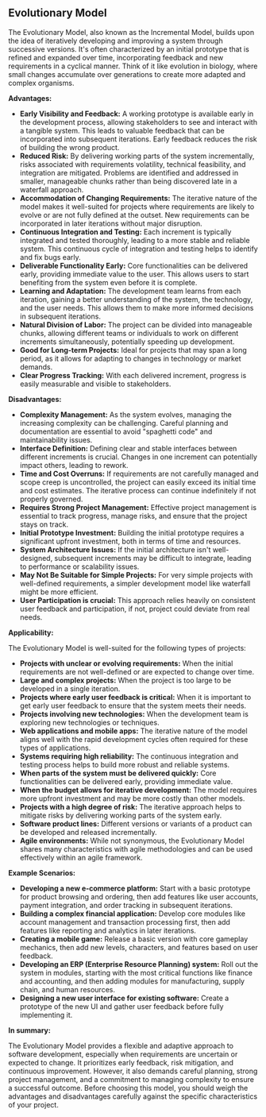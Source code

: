 ## Evolutionary Model

The Evolutionary Model, also known as the Incremental Model, builds upon the idea of iteratively developing and improving a system through successive versions. It's often characterized by an initial prototype that is refined and expanded over time, incorporating feedback and new requirements in a cyclical manner.  Think of it like evolution in biology, where small changes accumulate over generations to create more adapted and complex organisms.

**Advantages:**

*   **Early Visibility and Feedback:** A working prototype is available early in the development process, allowing stakeholders to see and interact with a tangible system. This leads to valuable feedback that can be incorporated into subsequent iterations. Early feedback reduces the risk of building the wrong product.
*   **Reduced Risk:** By delivering working parts of the system incrementally, risks associated with requirements volatility, technical feasibility, and integration are mitigated.  Problems are identified and addressed in smaller, manageable chunks rather than being discovered late in a waterfall approach.
*   **Accommodation of Changing Requirements:** The iterative nature of the model makes it well-suited for projects where requirements are likely to evolve or are not fully defined at the outset. New requirements can be incorporated in later iterations without major disruption.
*   **Continuous Integration and Testing:** Each increment is typically integrated and tested thoroughly, leading to a more stable and reliable system.  This continuous cycle of integration and testing helps to identify and fix bugs early.
*   **Deliverable Functionality Early:** Core functionalities can be delivered early, providing immediate value to the user. This allows users to start benefiting from the system even before it is complete.
*   **Learning and Adaptation:** The development team learns from each iteration, gaining a better understanding of the system, the technology, and the user needs.  This allows them to make more informed decisions in subsequent iterations.
*   **Natural Division of Labor:**  The project can be divided into manageable chunks, allowing different teams or individuals to work on different increments simultaneously, potentially speeding up development.
*   **Good for Long-term Projects:**  Ideal for projects that may span a long period, as it allows for adapting to changes in technology or market demands.
*   **Clear Progress Tracking:**  With each delivered increment, progress is easily measurable and visible to stakeholders.

**Disadvantages:**

*   **Complexity Management:** As the system evolves, managing the increasing complexity can be challenging.  Careful planning and documentation are essential to avoid "spaghetti code" and maintainability issues.
*   **Interface Definition:** Defining clear and stable interfaces between different increments is crucial.  Changes in one increment can potentially impact others, leading to rework.
*   **Time and Cost Overruns:**  If requirements are not carefully managed and scope creep is uncontrolled, the project can easily exceed its initial time and cost estimates.  The iterative process can continue indefinitely if not properly governed.
*   **Requires Strong Project Management:** Effective project management is essential to track progress, manage risks, and ensure that the project stays on track.
*   **Initial Prototype Investment:** Building the initial prototype requires a significant upfront investment, both in terms of time and resources.
*   **System Architecture Issues:** If the initial architecture isn't well-designed, subsequent increments may be difficult to integrate, leading to performance or scalability issues.
*   **May Not Be Suitable for Simple Projects:**  For very simple projects with well-defined requirements, a simpler development model like waterfall might be more efficient.
*   **User Participation is crucial:** This approach relies heavily on consistent user feedback and participation, if not, project could deviate from real needs.

**Applicability:**

The Evolutionary Model is well-suited for the following types of projects:

*   **Projects with unclear or evolving requirements:** When the initial requirements are not well-defined or are expected to change over time.
*   **Large and complex projects:**  When the project is too large to be developed in a single iteration.
*   **Projects where early user feedback is critical:** When it is important to get early user feedback to ensure that the system meets their needs.
*   **Projects involving new technologies:** When the development team is exploring new technologies or techniques.
*   **Web applications and mobile apps:**  The iterative nature of the model aligns well with the rapid development cycles often required for these types of applications.
*   **Systems requiring high reliability:** The continuous integration and testing process helps to build more robust and reliable systems.
*   **When parts of the system must be delivered quickly:** Core functionalities can be delivered early, providing immediate value.
*   **When the budget allows for iterative development:** The model requires more upfront investment and may be more costly than other models.
*   **Projects with a high degree of risk:** The iterative approach helps to mitigate risks by delivering working parts of the system early.
*   **Software product lines:** Different versions or variants of a product can be developed and released incrementally.
*   **Agile environments:** While not synonymous, the Evolutionary Model shares many characteristics with agile methodologies and can be used effectively within an agile framework.

**Example Scenarios:**

*   **Developing a new e-commerce platform:** Start with a basic prototype for product browsing and ordering, then add features like user accounts, payment integration, and order tracking in subsequent iterations.
*   **Building a complex financial application:** Develop core modules like account management and transaction processing first, then add features like reporting and analytics in later iterations.
*   **Creating a mobile game:** Release a basic version with core gameplay mechanics, then add new levels, characters, and features based on user feedback.
*   **Developing an ERP (Enterprise Resource Planning) system:** Roll out the system in modules, starting with the most critical functions like finance and accounting, and then adding modules for manufacturing, supply chain, and human resources.
*   **Designing a new user interface for existing software:** Create a prototype of the new UI and gather user feedback before fully implementing it.

**In summary:**

The Evolutionary Model provides a flexible and adaptive approach to software development, especially when requirements are uncertain or expected to change. It prioritizes early feedback, risk mitigation, and continuous improvement. However, it also demands careful planning, strong project management, and a commitment to managing complexity to ensure a successful outcome. Before choosing this model, you should weigh the advantages and disadvantages carefully against the specific characteristics of your project.
